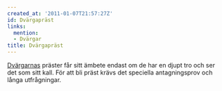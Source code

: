 ```yaml
---
created_at: '2011-01-07T21:57:27Z'
id: Dvärgapräst
links:
  mention:
  - Dvärgar
title: Dvärgapräst
---
```


[Dvärgarnas] präster får sitt ämbete endast om de har en djupt tro och ser det som sitt kall. För
att bli präst krävs det speciella antagningsprov och långa utfrågningar.

  [Dvärgarnas]: Dvärgar
